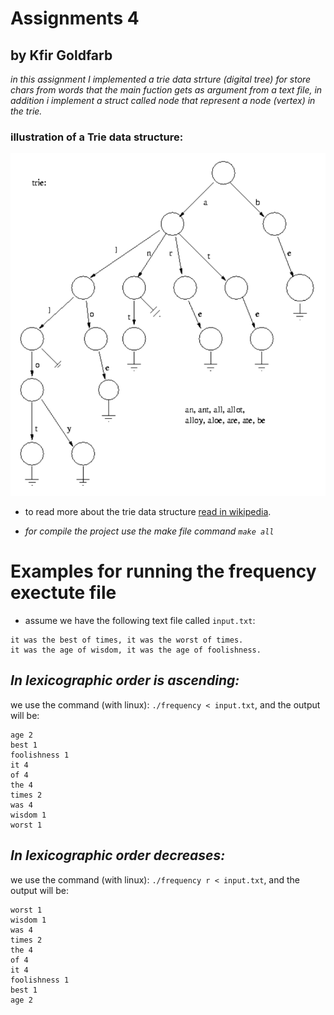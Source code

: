 # Assignments 4
## by Kfir Goldfarb

<i>in this assignment I implemented a trie data strture (digital tree) for store chars from words that the main fuction gets as argument from a text file, in addition i implement a struct called node that represent a node (vertex) in the trie.</i>

### illustration of a Trie data structure:

<img src="https://github.com/kggold4/sw_systems_hw4/blob/main/images/trie-example.png">

* to read more about the trie data structure <a href="https://en.wikipedia.org/wiki/Trie">read in wikipedia</a>.

* <i>for compile the project use the make file command ``make all``</i>

# Examples for running the frequency exectute file

* assume we have the following text file called ``input.txt``:
```
it was the best of times, it was the worst of times.
it was the age of wisdom, it was the age of foolishness.
```

## <i>In lexicographic order is ascending:</i>
we use the command (with linux): ``./frequency < input.txt``,
and the output will be:

```
age 2
best 1
foolishness 1
it 4
of 4
the 4
times 2
was 4
wisdom 1
worst 1
```

## <i>In lexicographic order decreases:</i>
we use the command (with linux): ``./frequency r < input.txt``,
and the output will be:

```
worst 1
wisdom 1
was 4
times 2
the 4
of 4
it 4
foolishness 1
best 1
age 2
```
